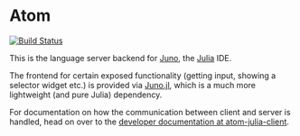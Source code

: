 # Atom

[![Build Status](https://travis-ci.org/JunoLab/Atom.jl.svg?branch=master)](https://travis-ci.org/JunoLab/Atom.jl)

This is the language server backend for [Juno](http://junolab.org/), the [Julia](http://julialang.org/) IDE. 

The frontend for certain exposed functionality (getting input, showing a selector widget etc.) is provided via [Juno.jl](https://github.com/JunoLab/Juno.jl), which is a much more lightweight (and pure Julia) dependency.

For documentation on how the communication between client and server is handled, head on over to the [developer documentation at atom-julia-client](https://github.com/JunoLab/atom-julia-client/blob/master/docs/communication.md).
